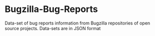 # Bugzilla-Bug-Reports
Data-set of bug reports information from Bugzilla repositories of open source projects. Data-sets are in JSON format

